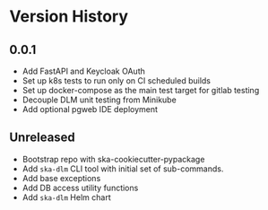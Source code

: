 # Version History

## 0.0.1

* Add FastAPI and Keycloak OAuth
* Set up k8s tests to run only on CI scheduled builds
* Set up docker-compose as the main test target for gitlab testing
* Decouple DLM unit testing from Minikube
* Add optional pgweb IDE deployment

## Unreleased

* Bootstrap repo with ska-cookiecutter-pypackage
* Add `ska-dlm` CLI tool with initial set of sub-commands.
* Add base exceptions
* Add DB access utility functions
* Add `ska-dlm` Helm chart
